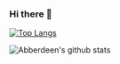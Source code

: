### Hi there 👋

<!--
**abberdeen/abberdeen** is a ✨ _special_ ✨ repository because its `README.md` (this file) appears on your GitHub profile.

Here are some ideas to get you started:

- 🔭 I’m currently working on ...
- 🌱 I’m currently learning ...
- 👯 I’m looking to collaborate on ...
- 🤔 I’m looking for help with ...
- 💬 Ask me about ...
- 📫 How to reach me: ...
- 😄 Pronouns: ...
- ⚡ Fun fact: ...
-->
 
[![Top Langs](https://github-readme-stats.vercel.app/api/top-langs/?username=abberdeen&layout=donut)](https://github.com/anuraghazra/github-readme-stats)


![Abberdeen's github stats](https://github-readme-stats.vercel.app/api?username=abberdeen&show_icons=true)
